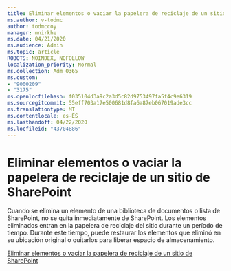 ```yaml
---
title: Eliminar elementos o vaciar la papelera de reciclaje de un sitio de SharePoint
ms.author: v-todmc
author: todmccoy
manager: mnirkhe
ms.date: 04/21/2020
ms.audience: Admin
ms.topic: article
ROBOTS: NOINDEX, NOFOLLOW
localization_priority: Normal
ms.collection: Adm_O365
ms.custom:
- "9000209"
- "3175"
ms.openlocfilehash: f035104d3a9c2a3d5c82d9753497fa5f4c9e6319
ms.sourcegitcommit: 55eff703a17e500681d8fa6a87eb067019ade3cc
ms.translationtype: MT
ms.contentlocale: es-ES
ms.lasthandoff: 04/22/2020
ms.locfileid: "43704886"
---
```

# <a name="delete-items-or-empty-the-recycle-bin-of-a-sharepoint-site"></a>Eliminar elementos o vaciar la papelera de reciclaje de un sitio de SharePoint 

Cuando se elimina un elemento de una biblioteca de documentos o lista de SharePoint, no se quita inmediatamente de SharePoint. Los elementos eliminados entran en la papelera de reciclaje del sitio durante un período de tiempo. Durante este tiempo, puede restaurar los elementos que eliminó en su ubicación original o quitarlos para liberar espacio de almacenamiento.

[Eliminar elementos o vaciar la papelera de reciclaje de un sitio de SharePoint](https://support.office.com/article/2e713599-d13e-40d6-96dc-66f0a366f74e)